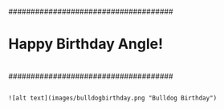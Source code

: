 #####################################
#
#      Happy Birthday Angle!
# 
#####################################

```SGFwcHkgQmlydGhkYXkgQW5nZWViYXNlNjQgVG8gY2VsZWJyYXRlIHlvdXIgc3BlY2lhbCBkYXksIHlvdSdsbCBiZSBmbHlpbmcgZmlyc3QgY2xhc3MgdG8gc2VlIHRoZSBzbWFzaCBoaXQgbXVzaWNhbC4uLiBTbWFzaC4K

![alt text](images/bulldogbirthday.png "Bulldog Birthday")
